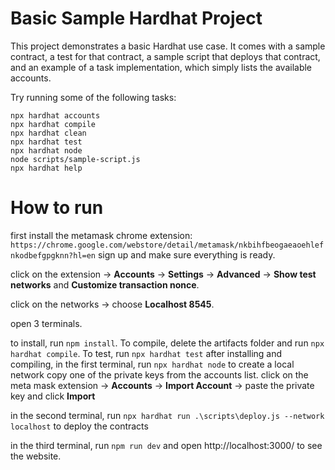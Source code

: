 # Basic Sample Hardhat Project

This project demonstrates a basic Hardhat use case. It comes with a sample contract, a test for that contract, a sample script that deploys that contract, and an example of a task implementation, which simply lists the available accounts.

Try running some of the following tasks:

```shell
npx hardhat accounts
npx hardhat compile
npx hardhat clean
npx hardhat test
npx hardhat node
node scripts/sample-script.js
npx hardhat help
```



# How to run
first install the metamask chrome extension: `https://chrome.google.com/webstore/detail/metamask/nkbihfbeogaeaoehlefnkodbefgpgknn?hl=en`
sign up and make sure everything is ready.

click on the extension -> **Accounts** -> **Settings** -> **Advanced** -> **Show test networks** and **Customize transaction nonce**.

click on the networks -> choose **Localhost 8545**.

open 3 terminals.

to install, run `npm install`. To compile, delete the artifacts folder and run `npx hardhat compile`. To test, run `npx hardhat test`
after installing and compiling, in the first terminal, run `npx hardhat node` to create a local network
copy one of the private keys from the accounts list.
click on the meta mask extension -> **Accounts** -> **Import Account** -> paste the private key and click **Import**

in the second terminal, run `npx hardhat run .\scripts\deploy.js --network localhost` to deploy the contracts

in the third terminal, run `npm run dev` and open http://localhost:3000/ to see the website.